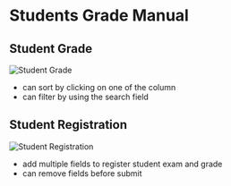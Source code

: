 # Students Grade Manual

## Student Grade

![Student Grade](https://user-images.githubusercontent.com/5459532/59159947-53cd2380-8ad9-11e9-9772-21ad47d84631.png)

- can sort by clicking on one of the column
- can filter by using the search field

## Student Registration

![Student Registration](https://user-images.githubusercontent.com/5459532/59159970-87a84900-8ad9-11e9-84fe-f88e79ddf8e2.png)

- add multiple fields to register student exam and grade
- can remove fields before submit

